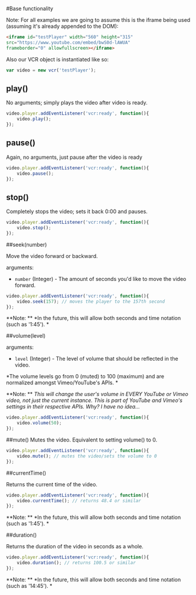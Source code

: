 #Base functionality

Note: For all examples we are going to assume this is the iframe being used (assuming it's already appended to the DOM):

```html
<iframe id="testPlayer" width="560" height="315"
src="https://www.youtube.com/embed/bwS0d-lAWUA" 
frameborder="0" allowfullscreen></iframe>

```

Also our VCR object is instantiated like so:
```javascript
var video = new vcr('testPlayer');
```



## play()

No arguments; simply plays the video after video is ready. 

```javascript
video.player.addEventListener('vcr:ready', function(){
    video.play();
});
```

## pause()

Again, no arguments, just pause after the video is ready

```javascript
video.player.addEventListener('vcr:ready', function(){
    video.pause();
});
```

## stop()
Completely stops the video; sets it back 0:00 and pauses.

```javascript
video.player.addEventListener('vcr:ready', function(){
    video.stop();
});
```

##seek(number)

Move the video forward or backward.

arguments:
*  `number` (Integer) - The amount of seconds you'd like to move the video forward. 


```javascript
video.player.addEventListener('vcr:ready', function(){
    video.seek(157); // moves the player to the 157th second
});
```
**Note: ** *In the future, this will allow both seconds and time notation (such as '1:45'). *


##volume(level)

arguments:
*  `level` (Integer) - The level of volume that should be reflected in the video. 

*The volume levels go from 0 (muted) to 100 (maximum) and are normalized amongst Vimeo/YouTube's APIs. *


**Note: ** *This will change the user's volume in EVERY YouTube or Vimeo video, not just the current instance. This is part of YouTube and Vimeo's settings in their respective APIs. Why? I have no idea...*

```javascript
video.player.addEventListener('vcr:ready', function(){
    video.volume(50);
});
```

##mute()
Mutes the video. Equivalent to setting volume() to 0.

```javascript
video.player.addEventListener('vcr:ready', function(){
    video.mute(); // mutes the video/sets the volume to 0
});
```


##currentTime()

Returns the current time of the video. 

```javascript
video.player.addEventListener('vcr:ready', function(){
    video.currentTime(); // returns 48.4 or similar
});
```

**Note: ** *In the future, this will allow both seconds and time notation (such as '1:45'). *


##duration()

Returns the duration of the video in seconds as a whole.

```javascript
video.player.addEventListener('vcr:ready', function(){
    video.duration(); // returns 100.5 or similar
});
```

**Note: ** *In the future, this will allow both seconds and time notation (such as '14:45'). *

